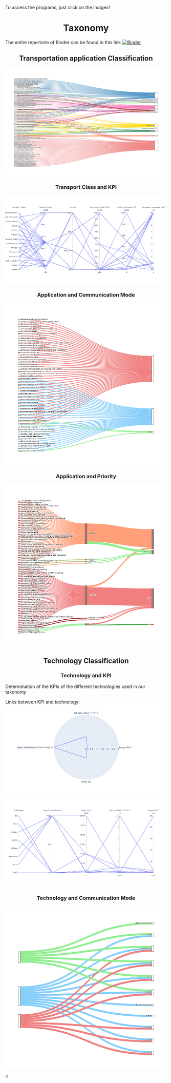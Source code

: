 <!DOCTYPE html>

<html>

<head>

<meta charset="utf-8">


</head>

<body>

To access the programs, just click on the images!
<h1 align="center">Taxonomy</h1>

The entire repertoire of Binder can be found in this link [![Binder](https://mybinder.org/badge_logo.svg)](https://mybinder.org/v2/gh/HuguesBlache/taxonomy/HEAD)

<h2 align="center"> Transportation application Classification </h2>


[![Transportation](Image/sankey.png)](https://mybinder.org/v2/gh/HuguesBlache/taxonomy/ddf3a006aaba0ef1413251dd210191e7a6cb3567?filepath=Code%2FSankey.ipynb)
 
<h3 align="center"> Transport Class and KPI </h3>  

[![KPItech](Image/ParClass.png)](https://mybinder.org/v2/gh/HuguesBlache/taxonomy/ddf3a006aaba0ef1413251dd210191e7a6cb3567?filepath=Code%2FParallel%20Cordianate%20Diagrame%20Class.ipynb)

<h3 align="center"> Application and Communication Mode </h3>  

[![KPItech](Image/AppCom.png)](https://mybinder.org/v2/gh/HuguesBlache/taxonomy/e35c02964639ccbb7fdb05e1115c6299b5edd7f5?filepath=RadarPloty.ipynb)


<h3 align="center"> Application and Priority </h3>  

[![KPItech](Image/AppPri.png)](https://mybinder.org/v2/gh/HuguesBlache/taxonomy/ddf3a006aaba0ef1413251dd210191e7a6cb3567?filepath=Code%2FSankeyKPI.ipynb)

<h2 align="center"> Technology Classification </h2>


<h3 align="center"> Technology and KPI </h3>
Determination of the KPIs of the different technologies used in our taxonomy

Links between KPI and technology:  [![KPItech](Image/WiFI.png)](https://mybinder.org/v2/gh/HuguesBlache/taxonomy/e35c02964639ccbb7fdb05e1115c6299b5edd7f5?filepath=RadarPloty.ipynb)

[![KPItech](Image/Parallele_coordination.png)](https://mybinder.org/v2/gh/HuguesBlache/taxonomy/e35c02964639ccbb7fdb05e1115c6299b5edd7f5?filepath=RadarPloty.ipynb)

<h3 align="center"> Technology and Communication Mode </h3> 

[![KPItech](Image/ComTech.png)](https://mybinder.org/v2/gh/HuguesBlache/taxonomy/ddf3a006aaba0ef1413251dd210191e7a6cb3567?filepath=Code%2FComm.ipynb)


<

</body>
